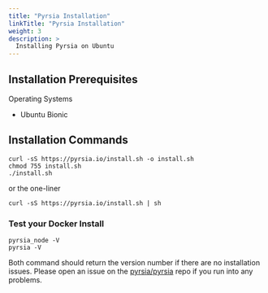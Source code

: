 ```yaml
---
title: "Pyrsia Installation"
linkTitle: "Pyrsia Installation"
weight: 3
description: >
  Installing Pyrsia on Ubuntu
---
```


## Installation Prerequisites

Operating Systems
* Ubuntu Bionic

## Installation Commands

```
curl -sS https://pyrsia.io/install.sh -o install.sh
chmod 755 install.sh
./install.sh
```

or the one-liner

`curl -sS https://pyrsia.io/install.sh | sh`

### Test your Docker Install

```
pyrsia_node -V
pyrsia -V
```

Both command should return the version number if there are no installation issues.  Please open an issue on the [pyrsia/pyrsia](https://github.com/pyrsia/pyrsia) repo if you run into any problems.
